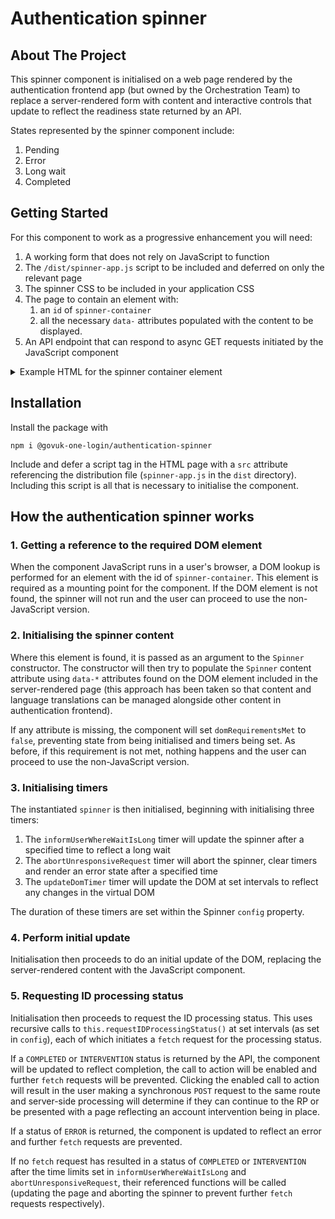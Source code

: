 # Authentication spinner

## About The Project

This spinner component is initialised on a web page rendered by the authentication frontend app (but owned by the Orchestration Team) to replace a server-rendered form with content and interactive controls that update to reflect the readiness state returned by an API.

States represented by the spinner component include:

1. Pending
2. Error
3. Long wait
4. Completed

## Getting Started

For this component to work as a progressive enhancement you will need:

1. A working form that does not rely on JavaScript to function
1. The `/dist/spinner-app.js` script to be included and deferred on only the relevant page
1. The spinner CSS to be included in your application CSS
1. The page to contain an element with:
    1. an `id` of `spinner-container`
    1. all the necessary `data-` attributes populated with the content to be displayed.
1. An API endpoint that can respond to async GET requests initiated by the JavaScript component

<details>

<summary>Example HTML for the spinner container element</summary>

```html
    <div id="spinner-container"
         data-initial-heading="{{ 'pages.proveIdentityCheckNew.progressivelyEnhancedVersion.initial.heading' | translate + serviceName }}"
         data-initial-spinnerStateText="{{ 'pages.proveIdentityCheckNew.progressivelyEnhancedVersion.initial.spinnerStateText' | translate }}"
         data-initial-spinnerState="{{ 'pages.proveIdentityCheckNew.progressivelyEnhancedVersion.initial.spinnerState' | translate }}"
         data-error-heading="{{ 'pages.proveIdentityCheckNew.progressivelyEnhancedVersion.error.heading' | translate }}"
         data-error-messageText="{{ 'pages.proveIdentityCheckNew.progressivelyEnhancedVersion.error.messageText' | translate }}"
         data-error-whatYouCanDo-heading="{{ 'pages.proveIdentityCheckNew.progressivelyEnhancedVersion.error.whatYouCanDo.heading' | translate }}"
         data-error-whatYouCanDo-message-text1="{{ 'pages.proveIdentityCheckNew.progressivelyEnhancedVersion.error.whatYouCanDo.message.text1' | translate }}"
         data-error-whatYouCanDo-message-link-href="{{ 'pages.proveIdentityCheckNew.progressivelyEnhancedVersion.error.whatYouCanDo.message.link.href' | translate }}"
         data-error-whatYouCanDo-message-link-text="{{ 'pages.proveIdentityCheckNew.progressivelyEnhancedVersion.error.whatYouCanDo.message.link.text' | translate }}"
         data-error-whatYouCanDo-message-text2="{{ 'pages.proveIdentityCheckNew.progressivelyEnhancedVersion.error.whatYouCanDo.message.text2' | translate }}"
         data-complete-spinnerState="{{ 'pages.proveIdentityCheckNew.progressivelyEnhancedVersion.complete.spinnerState' | translate }}"
         data-longWait-spinnerStateText="{{ 'pages.proveIdentityCheckNew.progressivelyEnhancedVersion.longWait.spinnerStateText' | translate }}"
    >
        <form action="/ipv-callback" method="post" novalidate="novalidate">
            <input type="hidden" name="_csrf" value="{{ csrfToken }}" />
            <div class="govuk-form-group">
                <h1 class="govuk-label-wrapper">
                    <label class="govuk-label govuk-label--l" for="more-detail">
                        {{ 'pages.proveIdentityCheckNew.htmlOnlyVersion.header' | translate }}
                    </label>
                </h1>
                <p class="govuk-body">{{ 'pages.proveIdentityCheckNew.htmlOnlyVersion.paragraph' | translate }}</p>
                <button type="submit" class="govuk-button">
                    {{ 'pages.proveIdentityCheckNew.htmlOnlyVersion.button' | translate }}
                </button>
            </div>
        </form>
    </div>

```

</details>

## Installation

Install the package with

```shell
npm i @govuk-one-login/authentication-spinner
```

Include and defer a script tag in the HTML page with a `src` attribute referencing the distribution file (`spinner-app.js` in the `dist` directory). Including this script is all that is necessary to initialise the component.

## How the authentication spinner works

### 1. Getting a reference to the required DOM element

When the component JavaScript runs in a user's browser, a DOM lookup is performed for an element with the id of `spinner-container`. This element is required as a mounting point for the component. If the DOM element is not found, the spinner will not run and the user can proceed to use the non-JavaScript version.

### 2. Initialising the spinner content

Where this element is found, it is passed as an argument to the `Spinner` constructor. The constructor will then try to populate the `Spinner` content attribute using `data-*` attributes found on the DOM element included in the server-rendered page (this approach has been taken so that content and language translations can be managed alongside other content in authentication frontend).

If any attribute is missing, the component will set `domRequirementsMet` to `false`, preventing state from being initialised and timers being set. As before, if this requirement is not met, nothing happens and the user can proceed to use the non-JavaScript version.

### 3. Initialising timers

The instantiated `spinner` is then initialised, beginning with initialising three timers:

1. The `informUserWhereWaitIsLong` timer will update the spinner after a specified time to reflect a long wait
2. The `abortUnresponsiveRequest` timer will abort the spinner, clear timers and render an error state after a specified time
3. The `updateDomTimer` timer will update the DOM at set intervals to reflect any changes in the virtual DOM

The duration of these timers are set within the Spinner `config` property.

### 4. Perform initial update

Initialisation then proceeds to do an initial update of the DOM, replacing the server-rendered content with the JavaScript component.

### 5. Requesting ID processing status

Initialisation then proceeds to request the ID processing status. This uses recursive calls to `this.requestIDProcessingStatus()` at set intervals (as set in `config`), each of which initiates a `fetch` request for the processing status.

If a `COMPLETED` or `INTERVENTION` status is returned by the API, the component will be updated to reflect completion, the call to action will be enabled and further `fetch` requests will be prevented. Clicking the enabled call to action will result in the user making a synchronous `POST` request to the same route and server-side processing will determine if they can continue to the RP or be presented with a page reflecting an account intervention being in place.

If a status of `ERROR` is returned, the component is updated to reflect an error and further `fetch` requests are prevented.

If no `fetch` request has resulted in a status of `COMPLETED` or `INTERVENTION` after the time limits set in `informUserWhereWaitIsLong` and `abortUnresponsiveRequest`, their referenced functions will be called (updating the page and aborting the spinner to prevent further `fetch` requests respectively).